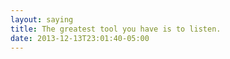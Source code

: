 ```yaml
---
layout: saying
title: The greatest tool you have is to listen.
date: 2013-12-13T23:01:40-05:00
---
```

